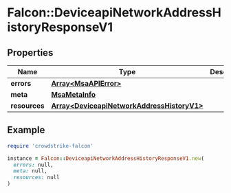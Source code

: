 # Falcon::DeviceapiNetworkAddressHistoryResponseV1

## Properties

| Name | Type | Description | Notes |
| ---- | ---- | ----------- | ----- |
| **errors** | [**Array&lt;MsaAPIError&gt;**](MsaAPIError.md) |  |  |
| **meta** | [**MsaMetaInfo**](MsaMetaInfo.md) |  |  |
| **resources** | [**Array&lt;DeviceapiNetworkAddressHistoryV1&gt;**](DeviceapiNetworkAddressHistoryV1.md) |  |  |

## Example

```ruby
require 'crowdstrike-falcon'

instance = Falcon::DeviceapiNetworkAddressHistoryResponseV1.new(
  errors: null,
  meta: null,
  resources: null
)
```

